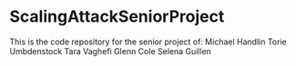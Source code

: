 # ScalingAttackSeniorProject
This is the code repository for the senior project of:
Michael Handlin
Torie Umbdenstock
Tara Vaghefi
Glenn Cole
Selena Guillen
